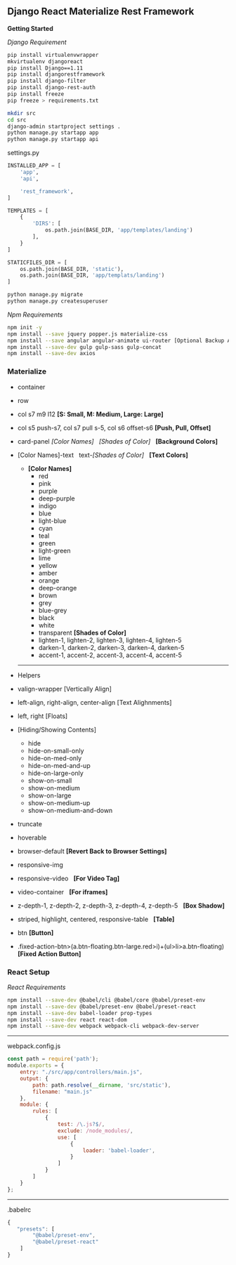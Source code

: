 ## Django React Materialize Rest Framework ##
**Getting Started**

*Django Requirement*
```bash
pip install virtualenvwrapper
mkvirtualenv djangoreact
pip install Django==1.11
pip install djangorestframework
pip install django-filter
pip install django-rest-auth
pip install freeze
pip freeze > requirements.txt

mkdir src
cd src
django-admin startproject settings .
python manage.py startapp app
python manage.py startapp api
```

settings.py
```python
INSTALLED_APP = [
    'app',
    'api',

    'rest_framework',
]

TEMPLATES = [
    {
        'DIRS': [
            os.path.join(BASE_DIR, 'app/templates/landing')
        ],
    }
]

STATICFILES_DIR = [
    os.path.join(BASE_DIR, 'static'),
    os.path.join(BASE_DIR, 'app/templats/landing')
]
```

```bash
python manage.py migrate
python manage.py createsuperuser
```

*Npm Requirements*
```bash
npm init -y
npm install --save jquery popper.js materialize-css
npm install --save angular angular-animate ui-router [Optional Backup Angular JS 1.0]
npm install --save-dev gulp gulp-sass gulp-concat
npm install --save-dev axios
```

### Materialize ### 
* container
* row
* col s7 m9 l12  **[S: Small, M: Medium, Large: Large]**
* col s5 push-s7, col s7 pull s-5, col s6 offset-s6 **[Push, Pull, Offset]**
* card-panel *[Color Names]* &nbsp; *[Shades of Color]* &nbsp; **[Background Colors]**
* [Color Names]-text &nbsp; text-*[Shades of Color]* &nbsp; **[Text Colors]**
    * **[Color Names]**
        * red
        * pink
        * purple
        * deep-purple
        * indigo
        * blue
        * light-blue
        * cyan
        * teal
        * green
        * light-green
        * lime
        * yellow
        * amber
        * orange
        * deep-orange
        * brown
        * grey
        * blue-grey
        * black
        * white
        * transparent
    **[Shades of Color]**
        * lighten-1, lighten-2, lighten-3, lighten-4, lighten-5
        * darken-1, darken-2, darken-3, darken-4, darken-5
        * accent-1, accent-2, accent-3, accent-4, accent-5
    ***

* Helpers
* valign-wrapper [Vertically Align]
* left-align, right-align, center-align [Text Alighnments]
* left, right [Floats]
* [Hiding/Showing Contents]
    * hide 
    * hide-on-small-only 
    * hide-on-med-only
    * hide-on-med-and-up 
    * hide-on-large-only
    * show-on-small
    * show-on-medium
    * show-on-large
    * show-on-medium-up
    * show-on-medium-and-down
* truncate
* hoverable
* browser-default **[Revert Back to Browser Settings]**
* responsive-img
* responsive-video  &nbsp; **[For Video Tag]**
* video-container &nbsp; **[For iframes]** 
* z-depth-1, z-depth-2, z-depth-3, z-depth-4, z-depth-5 &nbsp; **[Box Shadow]**
* striped, highlight, centered, responsive-table &nbsp; **[Table]**
* btn **[Button]**
* .fixed-action-btn>(a.btn-floating.btn-large.red>i)+(ul>li>a.btn-floating) **[Fixed Action Button]** 

### React Setup ###
*React Requirements*
```bash
npm install --save-dev @babel/cli @babel/core @babel/preset-env 
npm install --save-dev @babel/preset-env @babel/preset-react
npm install --save-dev babel-loader prop-types
npm install --save-dev react react-dom 
npm install --save-dev webpack webpack-cli webpack-dev-server
```

***

webpack.config.js
```js
const path = require('path');
module.exports = {
    entry: "./src/app/controllers/main.js",
    output: {
        path: path.resolve(__dirname, 'src/static'),
        filename: "main.js"
    },
    module: {
        rules: [
            {
                test: /\.js?$/,
                exclude: /node_modules/,
                use: [
                    {
                        loader: 'babel-loader',
                    }
                ]
            }
        ]
    }
};
```

***

.babelrc
```js
{
   "presets": [
        "@babel/preset-env",
        "@babel/preset-react"
    ]
}
```
